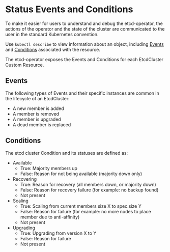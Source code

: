 # Status Events and Conditions

To make it easier for users to understand and debug the etcd-operator, the actions of the operator and the state of the cluster are communicated to the user in the standard Kubernetes convention.

Use `kubectl describe` to view information about an object, including [Events][k8s-events] and [Conditions][k8s-conditions] associated with the resource.

The etcd-operator exposes the Events and Conditions for each EtcdCluster Custom Resource.

## Events

The following types of Events and their specific instances are common in the lifecycle of an EtcdCluster:

- A new member is added
- A member is removed
- A member is upgraded
- A dead member is replaced

## Conditions

The etcd cluster Condition and its statuses are defined as:

- Available
  - True: Majority members up
  - False: Reason for not being available (majority down only)
- Recovering
  - True: Reason for recovery (all members down, or majority down)
  - False: Reason for recovery failure (for example: no backup found)
  - Not present
- Scaling
  - True: Scaling from current members size X to spec.size Y
  - False: Reason for failure (for example: no more nodes to place member due to anti-affinity)
  - Not present
- Upgrading
  - True: Upgrading from version X to Y
  - False: Reason for failure
  - Not present


[k8s-events]: https://kubernetes.io/docs/api-reference/v1.7/#event-v1-core
[k8s-conditions]: https://kubernetes.io/docs/api-reference/v1.7/#podcondition-v1-core
